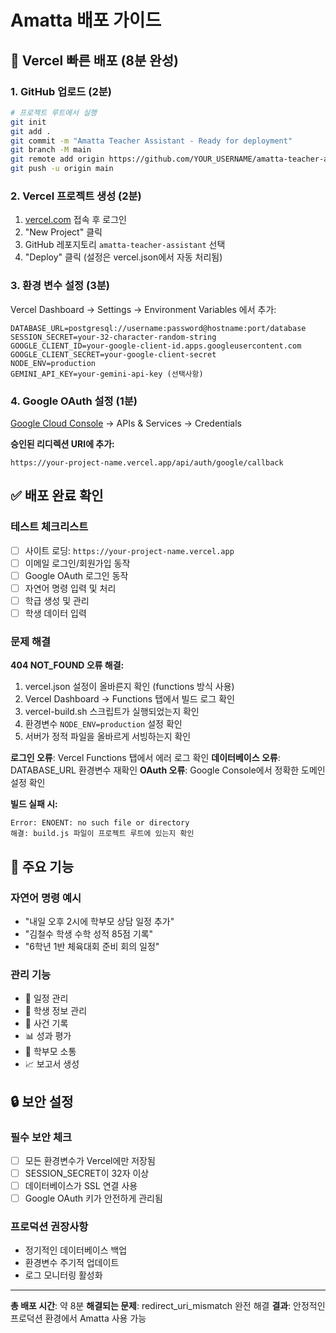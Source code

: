 # Amatta 배포 가이드

## 🚀 Vercel 빠른 배포 (8분 완성)

### 1. GitHub 업로드 (2분)
```bash
# 프로젝트 루트에서 실행
git init
git add .
git commit -m "Amatta Teacher Assistant - Ready for deployment"
git branch -M main
git remote add origin https://github.com/YOUR_USERNAME/amatta-teacher-assistant.git
git push -u origin main
```

### 2. Vercel 프로젝트 생성 (2분)
1. [vercel.com](https://vercel.com) 접속 후 로그인
2. "New Project" 클릭
3. GitHub 레포지토리 `amatta-teacher-assistant` 선택
4. "Deploy" 클릭 (설정은 vercel.json에서 자동 처리됨)

### 3. 환경 변수 설정 (3분)
Vercel Dashboard → Settings → Environment Variables 에서 추가:

```
DATABASE_URL=postgresql://username:password@hostname:port/database
SESSION_SECRET=your-32-character-random-string
GOOGLE_CLIENT_ID=your-google-client-id.apps.googleusercontent.com
GOOGLE_CLIENT_SECRET=your-google-client-secret
NODE_ENV=production
GEMINI_API_KEY=your-gemini-api-key (선택사항)
```

### 4. Google OAuth 설정 (1분)
[Google Cloud Console](https://console.cloud.google.com) → APIs & Services → Credentials

**승인된 리디렉션 URI에 추가:**
```
https://your-project-name.vercel.app/api/auth/google/callback
```

## ✅ 배포 완료 확인

### 테스트 체크리스트
- [ ] 사이트 로딩: `https://your-project-name.vercel.app`
- [ ] 이메일 로그인/회원가입 동작
- [ ] Google OAuth 로그인 동작
- [ ] 자연어 명령 입력 및 처리
- [ ] 학급 생성 및 관리
- [ ] 학생 데이터 입력

### 문제 해결

**404 NOT_FOUND 오류 해결:**
1. vercel.json 설정이 올바른지 확인 (functions 방식 사용)
2. Vercel Dashboard → Functions 탭에서 빌드 로그 확인
3. vercel-build.sh 스크립트가 실행되었는지 확인
4. 환경변수 `NODE_ENV=production` 설정 확인
5. 서버가 정적 파일을 올바르게 서빙하는지 확인

**로그인 오류**: Vercel Functions 탭에서 에러 로그 확인
**데이터베이스 오류**: DATABASE_URL 환경변수 재확인
**OAuth 오류**: Google Console에서 정확한 도메인 설정 확인

**빌드 실패 시:**
```
Error: ENOENT: no such file or directory
해결: build.js 파일이 프로젝트 루트에 있는지 확인
```

## 🎯 주요 기능

### 자연어 명령 예시
- "내일 오후 2시에 학부모 상담 일정 추가"
- "김철수 학생 수학 성적 85점 기록"
- "6학년 1반 체육대회 준비 회의 일정"

### 관리 기능
- 📅 일정 관리
- 👥 학생 정보 관리
- 📝 사건 기록
- 📊 성과 평가
- 💬 학부모 소통
- 📈 보고서 생성

## 🔒 보안 설정

### 필수 보안 체크
- [ ] 모든 환경변수가 Vercel에만 저장됨
- [ ] SESSION_SECRET이 32자 이상
- [ ] 데이터베이스가 SSL 연결 사용
- [ ] Google OAuth 키가 안전하게 관리됨

### 프로덕션 권장사항
- 정기적인 데이터베이스 백업
- 환경변수 주기적 업데이트
- 로그 모니터링 활성화

---

**총 배포 시간**: 약 8분
**해결되는 문제**: redirect_uri_mismatch 완전 해결
**결과**: 안정적인 프로덕션 환경에서 Amatta 사용 가능
